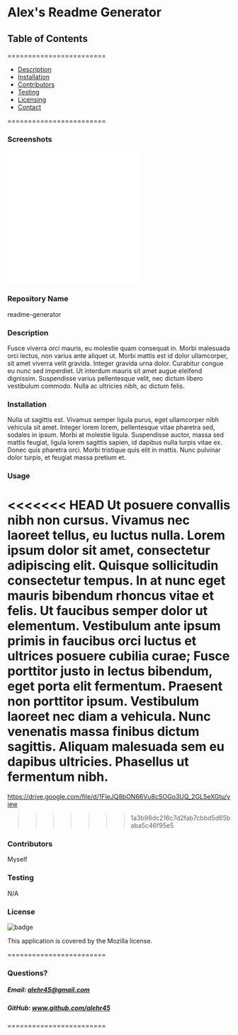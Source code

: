 
# Alex's Readme Generator


## **Table of Contents**
========================
* [Description](#description)
* [Installation](#installation)
* [Contributors](#contributors)
* [Testing](#Testing)
* [Licensing](#Licenses)
* [Contact](#questions)

========================
### **Screenshots**
![alt text](./screenshot1.img)
![alt text](./screenshot2.img)



### **Repository Name**  
readme-generator

### **Description**  
Fusce viverra orci mauris, eu molestie quam consequat in. Morbi malesuada orci lectus, non varius ante aliquet ut. Morbi mattis est id dolor ullamcorper, sit amet viverra velit gravida. Integer gravida urna dolor. Curabitur congue eu nunc sed imperdiet. Ut interdum mauris sit amet augue eleifend dignissim. Suspendisse varius pellentesque velit, nec dictum libero vestibulum commodo. Nulla ac ultricies nibh, ac dictum felis.

### **Installation**  
Nulla ut sagittis est. Vivamus semper ligula purus, eget ullamcorper nibh vehicula sit amet. Integer lorem lorem, pellentesque vitae pharetra sed, sodales in ipsum. Morbi at molestie ligula. Suspendisse auctor, massa sed mattis feugiat, ligula lorem sagittis sapien, id dapibus nulla turpis vitae ex. Donec quis pharetra orci. Morbi tristique quis elit in mattis. Nunc pulvinar dolor turpis, et feugiat massa pretium et.

### **Usage**  
<<<<<<< HEAD
Ut posuere convallis nibh non cursus. Vivamus nec laoreet tellus, eu luctus nulla. Lorem ipsum dolor sit amet, consectetur adipiscing elit. Quisque sollicitudin consectetur tempus. In at nunc eget mauris bibendum rhoncus vitae et felis. Ut faucibus semper dolor ut elementum. Vestibulum ante ipsum primis in faucibus orci luctus et ultrices posuere cubilia curae; Fusce porttitor justo in lectus bibendum, eget porta elit fermentum. Praesent non porttitor ipsum. Vestibulum laoreet nec diam a vehicula. Nunc venenatis massa finibus dictum sagittis. Aliquam malesuada sem eu dapibus ultricies. Phasellus ut fermentum nibh.
=======
https://drive.google.com/file/d/1FleJQ8bON66Vu8cSOGo3UQ_2GL5eXGtu/view
>>>>>>> 1a3b98dc216c7d2fab7cbbd5d65baba5c46f95e5

### **Contributors**  
Myself

### **Testing**  
N/A

### **License**  
![badge](https://img.shields.io/badge/license-Mozilla-brightgreen)  

This application is covered by the Mozilla license. 

========================

### Questions?
##### Email: alehr45@gmail.com
##### GitHub: www.github.com/alehr45  

========================
